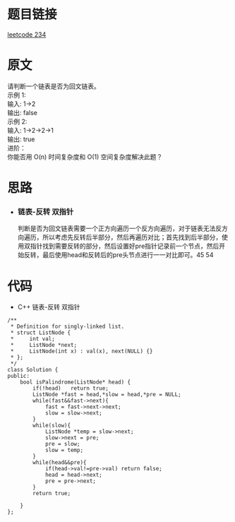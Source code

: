 # 题目链接
[leetcode 234](https://leetcode-cn.com/problems/palindrome-linked-list/)

# 原文
请判断一个链表是否为回文链表。  
示例 1:  
输入: 1->2  
输出: false  
示例 2:  
输入: 1->2->2->1  
输出: true  
进阶：  
你能否用 O(n) 时间复杂度和 O(1) 空间复杂度解决此题？

# 思路
- ### **链表-反转 双指针**
  判断是否为回文链表需要一个正方向遍历一个反方向遍历，对于链表无法反方向遍历，所以考虑先反转后半部分，然后再遍历对比；首先找到后半部分，使用双指针找到需要反转的部分，然后设置好pre指针记录前一个节点，然后开始反转，最后使用head和反转后的pre头节点进行一一对比即可。45 54

# 代码
- C++ 链表-反转 双指针
```
/**
 * Definition for singly-linked list.
 * struct ListNode {
 *     int val;
 *     ListNode *next;
 *     ListNode(int x) : val(x), next(NULL) {}
 * };
 */
class Solution {
public:
    bool isPalindrome(ListNode* head) {
        if(!head)   return true;
        ListNode *fast = head,*slow = head,*pre = NULL;
        while(fast&&fast->next){
            fast = fast->next->next;
            slow = slow->next;
        }
        while(slow){
            ListNode *temp = slow->next;
            slow->next = pre;
            pre = slow;
            slow = temp;
        }
        while(head&&pre){
            if(head->val!=pre->val) return false;
            head = head->next;
            pre = pre->next;
        }
        return true;

    }
};
```

